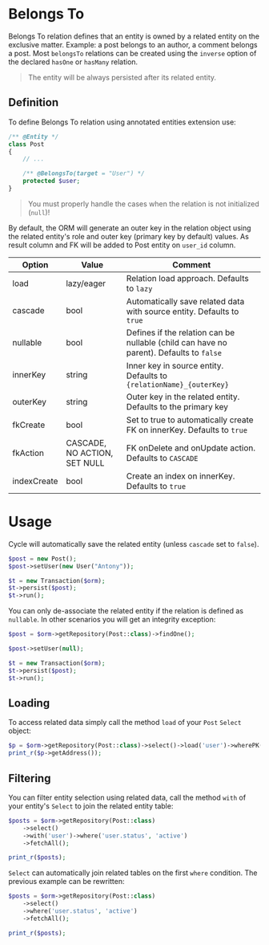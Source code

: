 # Belongs To
Belongs To relation defines that an entity is owned by a related entity on the exclusive matter. Example: a post belongs to an author, a comment belongs a post. Most `belongsTo` relations can be created using the `inverse` option of the declared `hasOne` or `hasMany` relation.

> The entity will be always persisted after its related entity.

## Definition
To define Belongs To relation using annotated entities extension use:

```php
/** @Entity */
class Post
{
    // ...

    /** @BelongsTo(target = "User") */
    protected $user;
}
```

> You must properly handle the cases when the relation is not initialized (`null`)!

By default, the ORM will generate an outer key in the relation object using the related entity's role and outer key (primary key by default) values. As result column and FK will be added to Post entity on `user_id` column.

Option      | Value  | Comment
---         | ---    | ----
load        | lazy/eager | Relation load approach. Defaults to `lazy`
cascade     | bool   | Automatically save related data with source entity. Defaults to `true`
nullable    | bool   | Defines if the relation can be nullable (child can have no parent). Defaults to `false`
innerKey    | string | Inner key in source entity. Defaults to `{relationName}_{outerKey}`
outerKey    | string | Outer key in the related entity. Defaults to the primary key
fkCreate    | bool   | Set to true to automatically create FK on innerKey. Defaults to `true`
fkAction    | CASCADE, NO ACTION, SET NULL | FK onDelete and onUpdate action. Defaults to `CASCADE`
indexCreate | bool   | Create an index on innerKey. Defaults to `true`

# Usage
Cycle will automatically save the related entity (unless `cascade` set to `false`).

```php
$post = new Post();
$post->setUser(new User("Antony"));

$t = new Transaction($orm);
$t->persist($post);
$t->run();
```

You can only de-associate the related entity if the relation is defined as `nullable`. In other scenarios you will get an integrity exception:

```php
$post = $orm->getRepository(Post::class)->findOne();

$post->setUser(null);

$t = new Transaction($orm);
$t->persist($post);
$t->run();
```

## Loading
To access related data simply call the method `load` of your `Post` `Select` object:

```php
$p = $orm->getRepository(Post::class)->select()->load('user')->wherePK(1)->fetchOne();
print_r($p->getAddress());
```

## Filtering
You can filter entity selection using related data, call the method `with` of your entity's `Select` to join the related entity table:

```php
$posts = $orm->getRepository(Post::class)
    ->select()
    ->with('user')->where('user.status', 'active')
    ->fetchAll();

print_r($posts);
```

`Select` can automatically join related tables on the first `where` condition. The previous example can be rewritten:

```php
$posts = $orm->getRepository(Post::class)
    ->select()
    ->where('user.status', 'active')
    ->fetchAll();

print_r($posts);
```
